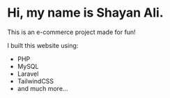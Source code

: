# Hi, my name is Shayan Ali.

This is an e-commerce project made for fun!

I built this website using:

- PHP
- MySQL
- Laravel
- TailwindCSS
- and much more... 
